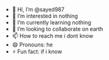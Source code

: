 - 👋 Hi, I’m @sayed987
- 👀 I’m interested in nothing
- 🌱 I’m currently learning nothing
- 💞️ I’m looking to collaborate on earth
- 📫 How to reach me i dont know
- 😄 Pronouns: he
- ⚡ Fun fact: if i know

<!---
sayed987/sayed987 is a ✨ special ✨ repository because its `README.md` (this file) appears on your GitHub profile.
You can click the Preview link to take a look at your changes.
--->
